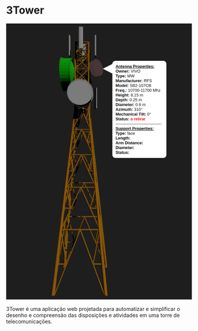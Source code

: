 # 3Tower

![torre](image.png)

3Tower é uma aplicação web projetada para automatizar e simplificar o desenho e compreensão das disposições e atividades em uma torre de telecomunicações.
